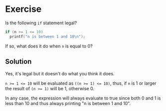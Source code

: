 # Exercise

Is the following `if` statement legal?

```c
if (n >= 1 <= 10)
  printf("n is between 1 and 10\n");
```

If so, what does it do when `n` is equal to 0?

## Solution

Yes, it's legal but it doesn't do what you think it does.

`n >= 1 <= 10` will be evaluated as `((n >= 1) <= 10)`, thus, if `n` is 1 or
larger the result of `(n >= 1)` will be 1, otherwise 0.

In any case, the expression will always evaluate to true since both 0 and 1 is
less than 10 and thus always printing "n is between 1 and 10".
